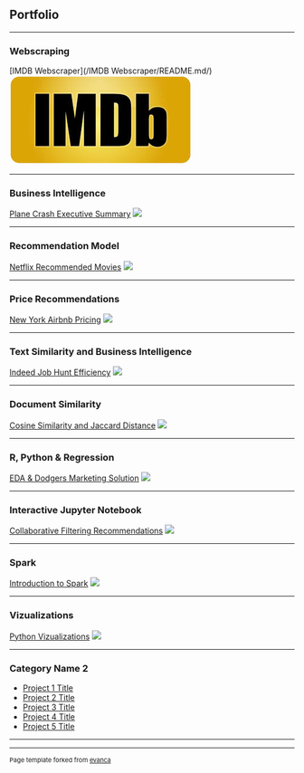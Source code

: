## Portfolio

---

### Webscraping

[IMDB Webscraper](/IMDB Webscraper/README.md/)
<img src="images/IMDP pic.jpg?raw=true"/>

---

### Business Intelligence

[Plane Crash Executive Summary](/pdf/sample_presentation.pdf)
<img src="images/dummy_thumbnail.jpg?raw=true"/>

---

### Recommendation Model

[Netflix Recommended Movies](http://example.com/)
<img src="images/dummy_thumbnail.jpg?raw=true"/>

---

### Price Recommendations

[New York Airbnb Pricing](http://example.com/)
<img src="images/dummy_thumbnail.jpg?raw=true"/>

---

### Text Similarity and Business Intelligence

[Indeed Job Hunt Efficiency](http://example.com/)
<img src="images/dummy_thumbnail.jpg?raw=true"/>

---

### Document Similarity

[Cosine Similarity and Jaccard Distance](http://example.com/)
<img src="images/dummy_thumbnail.jpg?raw=true"/>

---

### R, Python & Regression

[EDA & Dodgers Marketing Solution](http://example.com/)
<img src="images/dummy_thumbnail.jpg?raw=true"/>

---

### Interactive Jupyter Notebook

[Collaborative Filtering Recommendations](http://example.com/)
<img src="images/dummy_thumbnail.jpg?raw=true"/>

---

### Spark

[Introduction to Spark](http://example.com/)
<img src="images/dummy_thumbnail.jpg?raw=true"/>

---

### Vizualizations

[Python Vizualizations](http://example.com/)
<img src="images/dummy_thumbnail.jpg?raw=true"/>

---

### Category Name 2

- [Project 1 Title](http://example.com/)
- [Project 2 Title](http://example.com/)
- [Project 3 Title](http://example.com/)
- [Project 4 Title](http://example.com/)
- [Project 5 Title](http://example.com/)

---




---
<p style="font-size:11px">Page template forked from <a href="https://github.com/evanca/quick-portfolio">evanca</a></p>
<!-- Remove above link if you don't want to attibute -->
